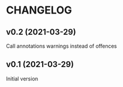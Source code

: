 # CHANGELOG

## v0.2 (2021-03-29)

Call annotations warnings instead of offences

## v0.1 (2021-03-29)

Initial version
